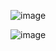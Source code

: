 ![image](https://user-images.githubusercontent.com/37501487/205365723-53778a0f-5232-4eeb-b81c-dc809509f448.png)

![image](https://user-images.githubusercontent.com/37501487/205365885-c49d8c43-aee1-43d4-80aa-fb50a88faf53.png)

